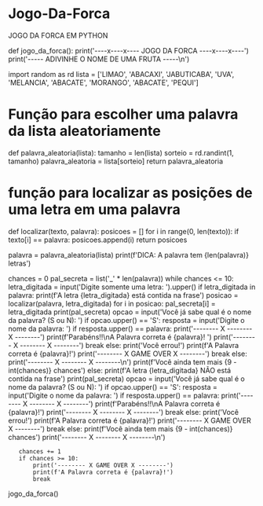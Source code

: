 # Jogo-Da-Forca
JOGO DA FORCA EM PYTHON

def jogo_da_forca():
   print('----x----x---- JOGO DA FORCA ----x----x----')
   print('----- ADIVINHE O NOME DE UMA FRUTA -----\n')

   import random as rd
   lista = ['LIMAO', 'ABACAXI', 'JABUTICABA', 'UVA', 'MELANCIA', 'ABACATE', 'MORANGO', 'ABACATE', 'PEQUI']

   # Função para escolher uma palavra da lista aleatoriamente
   def palavra_aleatoria(lista):
       tamanho = len(lista)
       sorteio = rd.randint(1, tamanho)
       palavra_aleatoria = lista[sorteio]
       return palavra_aleatoria

   # função para localizar as posições de uma letra em uma palavra
   def localizar(texto, palavra):
       posicoes = []
       for i in range(0, len(texto)):
           if texto[i] == palavra:
               posicoes.append(i)
       return posicoes

   palavra = palavra_aleatoria(lista)
   print(f'DICA: A palavra tem {len(palavra)} letras')

   chances = 0
   pal_secreta = list('_' * len(palavra))
   while chances <= 10:
       letra_digitada = input('Digite somente uma letra: ').upper()
       if letra_digitada in palavra:
           print(f'A letra {letra_digitada} está contida na frase')
           posicao = localizar(palavra, letra_digitada)
           for i in posicao:
               pal_secreta[i] = letra_digitada
           print(pal_secreta)
           opcao = input('Você já sabe qual é o nome da palavra? (S ou N): ')
           if opcao.upper() == 'S':
               resposta = input('Digite o nome da palavra: ')
               if resposta.upper() == palavra:
                   print('-------- X -------- X --------')
                   print(f'Parabéns!!\nA Palavra correta é {palavra}! ')
                   print('-------- X -------- X --------')
                   break
               else:
                   print('Você errou!')
                   print(f'A Palavra correta é {palavra}!')
                   print('-------- X GAME OVER X --------')
                   break
           else:
               print('-------- X -------- X --------\n')
               print(f'Você ainda tem mais {9 - int(chances)} chances')
       else:
           print(f'A letra {letra_digitada} NÃO está contida na frase')
           print(pal_secreta)
           opcao = input('Você já sabe qual é o nome da palavra? (S ou N): ')
           if opcao.upper() == 'S':
               resposta = input('Digite o nome da palavra: ')
               if resposta.upper() == palavra:
                   print('-------- X -------- X --------')
                   print(f'Parabéns!!\nA Palavra correta é {palavra}!')
                   print('-------- X -------- X --------')
                   break
               else:
                   print('Você errou!')
                   print(f'A Palavra correta é {palavra}!')
                   print('-------- X GAME OVER X --------')
                   break
           else:
               print(f'Você ainda tem mais {9 - int(chances)} chances')
               print('-------- X -------- X --------\n')

       chances += 1
       if chances >= 10:
           print('-------- X GAME OVER X --------')
           print(f'A Palavra correta é {palavra}!')
           break


jogo_da_forca()
